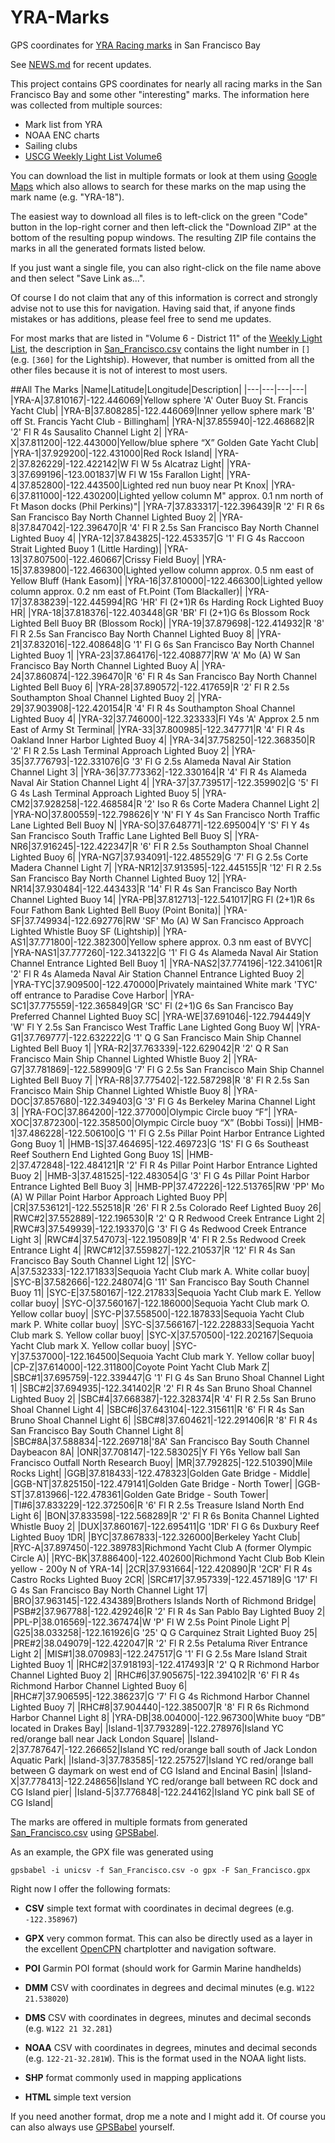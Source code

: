 YRA-Marks
=========

GPS coordinates for [YRA Racing marks][chart] in San Francisco Bay

See [NEWS.md](NEWS.md) for recent updates.

This project contains GPS coordinates for nearly all racing marks in
the San Francisco Bay and some other "interesting" marks.  The
information here was collected from multiple sources:

 * Mark list from YRA
 * NOAA ENC charts
 * Sailing clubs
 * [USCG Weekly Light List Volume6][llv6]

You can download the list in multiple formats or look at them using
[Google Maps][chart] which also allows to search for these marks on
the map using the mark name (e.g. "YRA-18").

The easiest way to download all files is to left-click on the green
"Code" button in the lop-right corner and then left-click the
"Download ZIP" at the bottom of the resulting popup windows. The
resulting ZIP file contains the marks in all the generated formats
listed below.

If you just want a single file, you can also right-click on the file
name above and then select "Save Link as...".
   
Of course I do not claim that any of this information is correct and
strongly advise not to use this for navigation.  Having said that, if
anyone finds mistakes or has additions, please feel free to send me
updates.

For most marks that are listed in "Volume 6 - District 11" of the
[Weekly Light List][llv6], the description in [San_Francisco.csv](San_Francisco.csv)
contains the light number in `[]` (e.g. `[360]` for the Lightship).
However, that number is omitted from all the other files because it
is not of interest to most users.

##All The Marks
|Name|Latitude|Longitude|Description|
|---|---|---|---|
|YRA-A|37.810167|-122.446069|Yellow sphere 'A' Outer Buoy St. Francis Yacht Club|
|YRA-B|37.808285|-122.446069|Inner yellow sphere mark 'B' off St. Francis Yacht Club - Billingham|
|YRA-N|37.855940|-122.468682|R '2' Fl R 4s Sausalito Channel Light 2|
|YRA-X|37.811200|-122.443000|Yellow/blue sphere “X” Golden Gate Yacht Club|
|YRA-1|37.929200|-122.431000|Red Rock Island|
|YRA-2|37.826229|-122.422142|W Fl W 5s Alcatraz Light|
|YRA-3|37.699196|-123.001837|W Fl W 15s Farallon Light|
|YRA-4|37.852800|-122.443500|Lighted red nun buoy near Pt Knox|
|YRA-6|37.811000|-122.430200|Lighted yellow column M" approx. 0.1 nm north of Ft Mason docks (Phil Perkins)"|
|YRA-7|37.833317|-122.396439|R '2' Fl R 6s San Francisco Bay North Channel Lighted Buoy 2|
|YRA-8|37.847042|-122.396470|R '4' Fl R 2.5s San Francisco Bay North Channel Lighted Buoy 4|
|YRA-12|37.843825|-122.453357|G '1' Fl G 4s Raccoon Strait Lighted Buoy 1 (Little Harding)|
|YRA-13|37.807500|-122.460667|Crissy Field Buoy|
|YRA-15|37.839800|-122.466300|Lighted yellow column approx. 0.5 nm east of Yellow Bluff  (Hank Easom)|
|YRA-16|37.810000|-122.466300|Lighted yellow column  approx. 0.2 nm east of Ft.Point (Tom Blackaller)|
|YRA-17|37.838239|-122.445994|RG 'HR' Fl (2+1)R 6s Harding Rock Lighted Buoy HR|
|YRA-18|37.818376|-122.403448|GR 'BR' Fl (2+1)G 6s Blossom Rock Lighted Bell Buoy BR (Blossom Rock)|
|YRA-19|37.879698|-122.414932|R '8' Fl R 2.5s San Francisco Bay North Channel Lighted Buoy 8|
|YRA-21|37.832016|-122.408648|G '1' Fl G 6s San Francisco Bay North Channel Lighted Buoy 1|
|YRA-23|37.864176|-122.408877|RW 'A' Mo (A) W San Francisco Bay North Channel Lighted Buoy A|
|YRA-24|37.860874|-122.396470|R '6' Fl R 4s San Francisco Bay North Channel Lighted Bell Buoy 6|
|YRA-28|37.890572|-122.417659|R '2' Fl R 2.5s Southampton Shoal Channel Lighted Buoy 2|
|YRA-29|37.903908|-122.420154|R '4' Fl R 4s Southampton Shoal Channel Lighted Buoy 4|
|YRA-32|37.746000|-122.323333|Fl Y4s 'A' Approx 2.5 nm East of Army St Terminal|
|YRA-33|37.800985|-122.347771|R '4' Fl R 4s Oakland Inner Harbor Lighted Buoy 4|
|YRA-34|37.758250|-122.368350|R '2' Fl R 2.5s Lash Terminal Approach Lighted Buoy 2|
|YRA-35|37.776793|-122.331076|G '3' Fl G 2.5s Alameda Naval Air Station Channel Light 3|
|YRA-36|37.773362|-122.330164|R '4' Fl R 4s Alameda Naval Air Station Channel Light 4|
|YRA-37|37.739517|-122.359902|G '5' Fl G 4s Lash Terminal Approach Lighted Buoy 5|
|YRA-CM2|37.928258|-122.468584|R '2' Iso R 6s Corte Madera Channel Light 2|
|YRA-NO|37.800559|-122.798626|Y 'N' Fl Y 4s San Francisco North Traffic Lane Lighted Bell Buoy N|
|YRA-SO|37.648771|-122.695004|Y 'S' Fl Y 4s San Francisco South Traffic Lane Lighted Bell Buoy S|
|YRA-NR6|37.916245|-122.422347|R '6' Fl R 2.5s Southampton Shoal Channel Lighted Buoy 6|
|YRA-NG7|37.934091|-122.485529|G '7' Fl G 2.5s Corte Madera Channel Light 7|
|YRA-NR12|37.913595|-122.445155|R '12' Fl R 2.5s San Francisco Bay North Channel Lighted Buoy 12|
|YRA-NR14|37.930484|-122.443433|R '14' Fl R 4s San Francisco Bay North Channel Lighted Buoy 14|
|YRA-PB|37.812713|-122.541017|RG Fl (2+1)R 6s Four Fathom Bank Lighted Bell Buoy (Point Bonita)|
|YRA-SF|37.749934|-122.692776|RW 'SF' Mo (A) W San Francisco Approach Lighted Whistle Buoy SF (Lightship)|
|YRA-AS1|37.771800|-122.382300|Yellow sphere approx. 0.3 nm east of BVYC|
|YRA-NAS1|37.777260|-122.341322|G '1' Fl G 4s Alameda Naval Air Station Channel Entrance Lighted Bell Buoy 1|
|YRA-NAS2|37.774196|-122.341061|R '2' Fl R 4s Alameda Naval Air Station Channel Entrance Lighted Buoy 2|
|YRA-TYC|37.909500|-122.470000|Privately maintained White mark 'TYC' off entrance to Paradise Cove Harbor|
|YRA-SC1|37.775559|-122.365849|GR 'SC' Fl (2+1)G 6s San Francisco Bay Preferred Channel Lighted Buoy SC|
|YRA-WE|37.691046|-122.794449|Y 'W' Fl Y 2.5s San Francisco West Traffic Lane Lighted Gong Buoy W|
|YRA-G1|37.769777|-122.632222|G '1' Q G San Francisco Main Ship Channel Lighted Bell Buoy 1|
|YRA-R2|37.763339|-122.629042|R '2' Q R San Francisco Main Ship Channel Lighted Whistle Buoy 2|
|YRA-G7|37.781869|-122.589909|G '7' Fl G 2.5s San Francisco Main Ship Channel Lighted Bell Buoy 7|
|YRA-R8|37.775402|-122.587298|R '8' Fl R 2.5s San Francisco Main Ship Channel Lighted Whistle Buoy 8|
|YRA-DOC|37.857680|-122.349403|G '3' Fl G 4s Berkeley Marina Channel Light 3|
|YRA-FOC|37.864200|-122.377000|Olympic Circle buoy “F”|
|YRA-XOC|37.872300|-122.358500|Olympic Circle buoy “X”  (Bobbi Tossi)|
|HMB-1|37.486228|-122.506100|G '1' Fl G 2.5s Pillar Point Harbor Entrance Lighted Gong Buoy 1|
|HMB-1S|37.464695|-122.469723|G '1S' Fl G 6s Southeast Reef Southern End Lighted Gong Buoy 1S|
|HMB-2|37.472848|-122.484121|R '2' Fl R 4s Pillar Point Harbor Entrance Lighted Buoy 2|
|HMB-3|37.481525|-122.483054|G '3' Fl G 4s Pillar Point Harbor Entrance Lighted Bell Buoy 3|
|HMB-PP|37.472226|-122.513765|RW 'PP' Mo (A) W Pillar Point Harbor Approach Lighted Buoy PP|
|CR|37.536121|-122.552518|R '26' Fl R 2.5s Colorado Reef Lighted Buoy 26|
|RWC#2|37.552889|-122.196530|R '2' Q R Redwood Creek Entrance Light 2|
|RWC#3|37.549939|-122.193370|G '3' Fl G 4s Redwood Creek Entrance Light 3|
|RWC#4|37.547073|-122.195089|R '4' Fl R 2.5s Redwood Creek Entrance Light 4|
|RWC#12|37.559827|-122.210537|R '12' Fl R 4s San Francisco Bay South Channel Light 12|
|SYC-A|37.532333|-122.171833|Sequoia Yacht Club mark A. White collar buoy|
|SYC-B|37.582666|-122.248074|G '11' San Francisco Bay South Channel Buoy 11|
|SYC-E|37.580167|-122.217833|Sequoia Yacht Club mark E. Yellow collar buoy|
|SYC-O|37.560167|-122.186000|Sequoia Yacht Club mark O. Yellow collar buoy|
|SYC-P|37.558500|-122.187833|Sequoia Yacht Club mark P. White collar buoy|
|SYC-S|37.566167|-122.228833|Sequoia Yacht Club mark S. Yellow collar buoy|
|SYC-X|37.570500|-122.202167|Sequoia Yacht Club mark X. Yellow collar buoy|
|SYC-Y|37.537000|-122.164500|Sequoia Yacht Club mark Y. Yellow collar buoy|
|CP-Z|37.614000|-122.311800|Coyote Point Yacht Club Mark Z|
|SBC#1|37.695759|-122.339447|G '1' Fl G 4s San Bruno Shoal Channel Light 1|
|SBC#2|37.694935|-122.341402|R '2' Fl R 4s San Bruno Shoal Channel Lighted Buoy 2|
|SBC#4|37.668387|-122.328374|R '4' Fl R 2.5s San Bruno Shoal Channel Light 4|
|SBC#6|37.643104|-122.315611|R '6' Fl R 4s San Bruno Shoal Channel Light 6|
|SBC#8|37.604621|-122.291406|R '8' Fl R 4s San Francisco Bay South Channel Light 8|
|SBC#8A|37.588834|-122.269718|'8A' San Francisco Bay South Channel Daybeacon 8A|
|ONR|37.708147|-122.583025|Y Fl Y6s Yellow ball San Francisco Outfall North Research Buoy|
|MR|37.792825|-122.510390|Mile Rocks Light|
|GGB|37.818433|-122.478323|Golden Gate Bridge - Middle|
|GGB-NT|37.825150|-122.479141|Golden Gate Bridge - North Tower|
|GGB-ST|37.813966|-122.478361|Golden Gate Bridge - South Tower|
|TI#6|37.833229|-122.372506|R '6' Fl R 2.5s Treasure Island North End Light 6|
|BON|37.833598|-122.568289|R '2' Fl R 6s Bonita Channel Lighted Whistle Buoy 2|
|DUX|37.860167|-122.695411|G '1DR' Fl G 6s Duxbury Reef Lighted Buoy 1DR|
|BYC|37.867833|-122.326000|Berkeley Yacht Club|
|RYC-A|37.897450|-122.389783|Richmond Yacht Club A (former Olympic Circle A)|
|RYC-BK|37.886400|-122.402600|Richmond Yacht Club Bob Klein yellow - 200y N of YRA-14|
|2CR|37.931664|-122.420890|R '2CR' Fl R 4s Castro Rocks Lighted Buoy 2CR|
|SRC#17|37.957339|-122.457189|G '17' Fl G 4s San Francisco Bay North Channel Light 17|
|BRO|37.963145|-122.434389|Brothers Islands North of Richmond Bridge|
|PSB#2|37.967788|-122.429246|R '2' Fl R 4s San Pablo Bay Lighted Buoy 2|
|PPL-P|38.016569|-122.367474|W 'P' Fl W 2.5s Point Pinole Light P|
|G25|38.033258|-122.161926|G '25' Q G Carquinez Strait Lighted Buoy 25|
|PRE#2|38.049079|-122.422047|R '2' Fl R 2.5s Petaluma River Entrance Light 2|
|MIS#1|38.070983|-122.247517|G '1' Fl G 2.5s Mare Island Strait Lighted Buoy 1|
|RHC#2|37.918193|-122.417493|R '2' Q R Richmond Harbor Channel Lighted Buoy 2|
|RHC#6|37.905675|-122.394102|R '6' Fl R 4s Richmond Harbor Channel Lighted Buoy 6|
|RHC#7|37.906595|-122.386237|G '7' Fl G 4s Richmond Harbor Channel Lighted Buoy 7|
|RHC#8|37.904440|-122.385007|R '8' Fl R 6s Richmond Harbor Channel Light 8|
|YRA-DB|38.004000|-122.967300|White buoy “DB” located in Drakes Bay|
|Island-1|37.793289|-122.278976|Island YC red/orange ball near Jack London Square|
|Island-2|37.787647|-122.266652|Island YC red/orange ball south of Jack London Aquatic Park|
|Island-3|37.783585|-122.257527|Island YC red/orange ball between G daymark on west end of CG Island and Encinal Basin|
|Island-X|37.778413|-122.248656|Island YC red/orange ball between RC dock and CG Island pier|
|Island-5|37.776848|-122.244162|Island YC pink ball SE of CG Island|

The marks are offered in multiple formats from generated
[San_Francisco.csv](San_Francisco.csv) using [GPSBabel].

As an example, the GPX file was generated using

    gpsbabel -i unicsv -f San_Francisco.csv -o gpx -F San_Francisco.gpx

Right now I offer the following formats:

 * **CSV** simple text format with coordinates in decimal degrees (e.g. `-122.358967`)
 
 * **GPX** very common format.  This can also be directly used as a layer in the
   excellent [OpenCPN] chartplotter and navigation
   software.
 
 * **POI** Garmin POI format (should work for Garmin Marine handhelds)

 * **DMM** CSV with coordinates in degrees and decimal minutes (e.g. `W122 21.538020`)

 * **DMS** CSV with coordinates in degrees, minutes and decimal seconds (e.g. `W122 21 32.281`)

 * **NOAA** CSV with coordinates in degrees, minutes and decimal seconds
   (e.g. `122-21-32.281W`).  This is the format used in the NOAA light lists.

 * **SHP** format commonly used in mapping applications

 * **HTML** simple text version

If you need another format, drop me a note and I might add it.  Of course you
can also always use [GPSBabel] yourself.
   
[llv6]: https://www.navcen.uscg.gov/weekly-light-lists
[chart]: https://www.google.com/maps/d/u/0/edit?mid=1-9oOlBeR2zTQUb8ltyKwN68LgAvBEaYQ&usp=sharing
[GPSBabel]: https://www/gpsbabel.org/
[OpenCPN]: https://opencpn.org/

